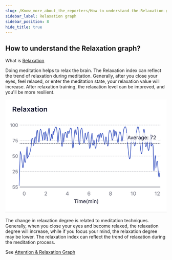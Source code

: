 ```yaml
---
slug: /Know_more_about_the_reporters/How-to-understand-the-Relaxation-graph
sidebar_label: Relaxation graph
sidebar_position: 8
hide_title: true
---
```


## How to understand the Relaxation graph?

What is [Relaxation](/Glossary/What-is-Relaxation)

Doing meditation helps to relax the brain. The Relaxation index can reflect the trend of relaxation during meditation. Generally, after you close your eyes, feel relaxed, or enter the meditation state, your relaxation value will increase. After relaxation training, the relaxation level can be improved, and you'll be more resilient.

![Relaxation](ImagesK/Relaxation.jpg)

The change in relaxation degree is related to meditation techniques. Generally, when you close your eyes and become relaxed, the relaxation degree will increase, while if you focus your mind, the relaxation degree may be lower. The relaxation index can reflect the trend of relaxation during the meditation process.

See [Attention & Relaxation Graph](/Know_more_about_the_reporters/How-to-understand-Attention&Relaxation-graph)

